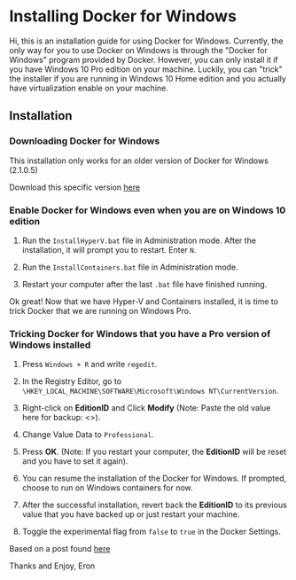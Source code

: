 # Installing Docker for Windows

Hi, this is an installation guide for using Docker for Windows. 
Currently, the only way for you to use Docker on Windows is through the "Docker for Windows" program provided by Docker. 
However, you can only install it if you have Windows 10 Pro edition on your machine. 
Luckily, you can "trick" the installer if you are running in Windows 10 Home edition and you actually have
virtualization enable on your machine.

## Installation

### Downloading Docker for Windows

This installation only works for an older version of Docker for Windows (2.1.0.5)

Download this specific version [here](https://download.docker.com/win/stable/40693/Docker%20Desktop%20Installer.exe)

### Enable Docker for Windows even when you are on Windows 10 edition

1. Run the ```InstallHyperV.bat``` file in Administration mode. After the installation, it will prompt you to restart. Enter ```N```.

2. Run the ```InstallContainers.bat``` file in Administration mode. 

3. Restart your computer after the last ```.bat``` file have finished running.

Ok great! Now that we have Hyper-V and Containers installed, it is time to trick Docker that we are running on Windows Pro.

### Tricking Docker for Windows that you have a Pro version of Windows installed

1. Press ```Windows + R``` and write ```regedit```.

2. In the Registry Editor, go to ```\HKEY_LOCAL_MACHINE\SOFTWARE\Microsoft\Windows NT\CurrentVersion```.

3. Right-click on **EditionID** and Click **Modify** (Note: Paste the old value here for backup: <>).

4. Change Value Data to ```Professional```.

5. Press **OK**. (Note: If you restart your computer, the **EditionID** will be reset and you have to set it again).

6. You can resume the installation of the Docker for Windows. If prompted, choose to run on Windows containers for now.

7. After the successful installation, revert back the **EditionID** to its previous value that you have backed up or just restart your machine.

8. Toggle the experimental flag from ```false``` to ```true``` in the Docker Settings.

Based on a post found [here](https://itnext.io/install-docker-on-windows-10-home-d8e621997c1d)

Thanks and Enjoy,
Eron
